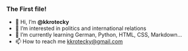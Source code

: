 ### The First file!

- 👋 Hi, I’m __@kkrotecky__
- 👀 I’m interested in politics and international relations
- 🌱 I’m currently learning German, Python, HTML, CSS, Markdown...
- 📫 How to reach me kkrotecky@gmail.com

<!---
kkrotecky/kkrotecky is a ✨ special ✨ repository because its `README.md` (this file) appears on your GitHub profile.
You can click the Preview link to take a look at your changes.
--->
